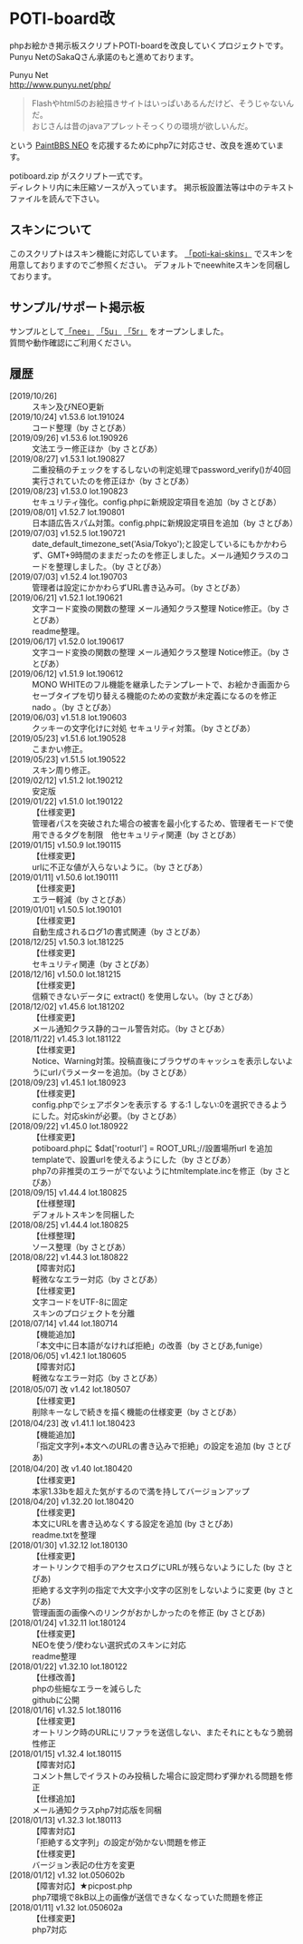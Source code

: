 <h1>POTI-board改</h1>
<p>
	phpお絵かき掲示板スクリプトPOTI-boardを改良していくプロジェクトです。<br>
	Punyu NetのSakaQさん承諾のもと進めております。
</p>
<p>
	Punyu Net <br>
	<a href="http://www.punyu.net/php/">http://www.punyu.net/php/</a>
</p>
<blockquote>
	Flashやhtml5のお絵描きサイトはいっぱいあるんだけど、そうじゃないんだ。  <br>
	おじさんは昔のjavaアプレットそっくりの環境が欲しいんだ。
</blockquote>
<p>
	という <a href="https://github.com/funige/neo/">PaintBBS NEO</a>
	を応援するためにphp7に対応させ、改良を進めています。
</p>
<p>
	potiboard.zip がスクリプト一式です。<br>
	ディレクトリ内に未圧縮ソースが入っています。
	掲示板設置法等は中のテキストファイルを読んで下さい。
</p>
<h2>スキンについて</h2>
	このスクリプトはスキン機能に対応しています。
	<a href="https://github.com/sakots/poti-kai-skins">「poti-kai-skins」</a>
	でスキンを用意しておりますのでご参照ください。
	デフォルトでneewhiteスキンを同梱しております。
<h2>サンプル/サポート掲示板</h2>
<p>
	サンプルとして<a href="https://sakots.red/nee/">「nee」</a>
	<a href="https://sakots.red/5u/">「5u」</a>
	<a href="https://sakots.red/5r/">「5r」</a>
	をオープンしました。 <br>
	質問や動作確認にご利用ください。
</p>
<h2>履歴</h2>
<dl>
	<dt class="ver">[2019/10/26]</dt>
	<dd class="con">スキン及びNEO更新</dd>
	<dt class="ver">[2019/10/24] v1.53.6 lot.191024</dt>
	<dd class="con">コード整理（by さとぴあ）</dd>
	<dt class="ver">[2019/09/26] v1.53.6 lot.190926</dt>
	<dd class="con">文法エラー修正ほか（by さとぴあ）</dd>
	<dt class="ver">[2019/08/27] v1.53.1 lot.190827</dt>
	<dd class="con">二重投稿のチェックをするしないの判定処理でpassword_verify()が40回実行されていたのを修正ほか（by さとぴあ）</dd>
	<dt class="ver">[2019/08/23] v1.53.0 lot.190823</dt>
	<dd class="con">セキュリティ強化。config.phpに新規設定項目を追加（by さとぴあ）</dd>
	<dt class="ver">[2019/08/01] v1.52.7 lot.190801</dt>
	<dd class="con">日本語広告スパム対策。config.phpに新規設定項目を追加（by さとぴあ）</dd>
	<dt class="ver">[2019/07/03] v1.52.5 lot.190721</dt>
	<dd class="con">date_default_timezone_set('Asia/Tokyo');と設定しているにもかかわらず、GMT+9時間のままだったのを修正しました。メール通知クラスのコードを整理しました。（by さとぴあ）</dd>
	<dt class="ver">[2019/07/03] v1.52.4 lot.190703</dt>
	<dd class="con">管理者は設定にかかわらずURL書き込み可。（by さとぴあ）</dd>
	<dt class="ver">[2019/06/21] v1.52.1 lot.190621</dt>
	<dd class="con">文字コード変換の関数の整理 メール通知クラス整理 Notice修正。（by さとぴあ）</dd>
	<dd class="con">readme整理。</dd>
	<dt class="ver">[2019/06/17] v1.52.0 lot.190617</dt>
	<dd class="con">文字コード変換の関数の整理 メール通知クラス整理 Notice修正。（by さとぴあ）</dd>
	<dt class="ver">[2019/06/12] v1.51.9 lot.190612</dt>
	<dd class="con">MONO WHITEのフル機能を継承したテンプレートで、お絵かき画面からセーブタイプを切り替える機能のための変数が未定義になるのを修正nado
	。（by さとぴあ）</dd>
	<dt class="ver">[2019/06/03] v1.51.8 lot.190603</dt>
	<dd class="con">クッキーの文字化けに対処 セキュリティ対策。（by さとぴあ）</dd>
	<dt class="ver">[2019/05/23] v1.51.6 lot.190528</dt>
	<dd class="con">こまかい修正。</dd>
	<dt class="ver">[2019/05/23] v1.51.5 lot.190522</dt>
	<dd class="con">スキン周り修正。</dd>
	<dt class="ver">[2019/02/12] v1.51.2 lot.190212</dt>
	<dd class="con">安定版</dd>
	<dt class="ver">[2019/01/22] v1.51.0 lot.190122</dt>
	<dd class="con">【仕様変更】</dd>
	<dd>管理者パスを突破された場合の被害を最小化するため、管理者モードで使用できるタグを制限　他セキュリティ関連（by さとぴあ）</dd>
	<dt class="ver">[2019/01/15] v1.50.9 lot.190115</dt>
	<dd class="con">【仕様変更】</dd>
	<dd>urlに不正な値が入らないように。（by さとぴあ）</dd>
	<dt class="ver">[2019/01/11] v1.50.6 lot.190111</dt>
	<dd class="con">【仕様変更】</dd>
	<dd>エラー軽減（by さとぴあ）</dd>
	<dt class="ver">[2019/01/01] v1.50.5 lot.190101</dt>
	<dd class="con">【仕様変更】</dd>
	<dd>自動生成されるログ1の書式関連（by さとぴあ）</dd>
	<dt class="ver">[2018/12/25] v1.50.3 lot.181225</dt>
	<dd class="con">【仕様変更】</dd>
	<dd>セキュリティ関連（by さとぴあ）</dd>
	<dt class="ver">[2018/12/16] v1.50.0 lot.181215</dt>
	<dd class="con">【仕様変更】</dd>
	<dd>信頼できないデータに extract() を使用しない。（by さとぴあ）</dd>
	<dt class="ver">[2018/12/02] v1.45.6 lot.181202</dt>
	<dd class="con">【仕様変更】</dd>
	<dd>メール通知クラス静的コール警告対応。（by さとぴあ）</dd>
	<dt class="ver">[2018/11/22] v1.45.3 lot.181122</dt>
	<dd class="con">【仕様変更】</dd>
	<dd>Notice、Warning対策。投稿直後にブラウザのキャッシュを表示しないようにurlパラメーターを追加。（by さとぴあ）</dd>
	<dt class="ver">[2018/09/23] v1.45.1 lot.180923</dt>
	<dd class="con">【仕様変更】</dd>
	<dd>config.phpでシェアボタンを表示する する:1 しない:0を選択できるようにした。対応skinが必要。（by さとぴあ）</dd>
	<dt class="ver">[2018/09/22] v1.45.0 lot.180922</dt>
	<dd class="con">【仕様変更】</dd>
	<dd>potiboard.phpに $dat['rooturl'] = ROOT_URL;//設置場所url を追加</dd>
	<dd>templateで、設置urlを使えるようにした（by さとぴあ）</dd>
	<dd>php7の非推奨のエラーがでないようにhtmltemplate.incを修正（by さとぴあ）</dd>
	<dt class="ver">[2018/09/15] v1.44.4 lot.180825</dt>
	<dd class="con">【仕様整理】</dd>
	<dd>デフォルトスキンを同梱した</dd>
	<dt class="ver">[2018/08/25] v1.44.4 lot.180825</dt>
	<dd class="con">【仕様整理】</dd>
	<dd>ソース整理（by さとぴあ）</dd>
	<dt class="ver">[2018/08/22] v1.44.3 lot.180822</dt>
	<dd class="con">【障害対応】</dd>
	<dd>軽微ななエラー対応（by さとぴあ）</dd>
	<dd class="con">【仕様変更】</dd>
	<dd>文字コードをUTF-8に固定</dd>
	<dd>スキンのプロジェクトを分離</dd>
	<dt class="ver">[2018/07/14] v1.44 lot.180714</dt>
	<dd class="con">【機能追加】</dd>
	<dd>「本文中に日本語がなければ拒絶」の改善（by さとぴあ,funige）</dd>
	<dt class="ver">[2018/06/05] v1.42.1 lot.180605</dt>
	<dd class="con">【障害対応】</dd>
	<dd>軽微ななエラー対応（by さとぴあ）</dd>
	<dt class="ver">[2018/05/07] 改 v1.42 lot.180507</dt>
	<dd class="con">【仕様変更】</dd>
	<dd>削除キーなしで続きを描く機能の仕様変更（by さとぴあ）</dd>
	<dt class="ver">[2018/04/23] 改 v1.41.1 lot.180423</dt>
	<dd class="con">【機能追加】</dd>
	<dd>「指定文字列+本文へのURLの書き込みで拒絶」の設定を追加 (by さとぴあ)</dd>
	<dt class="ver">[2018/04/20] 改 v1.40 lot.180420</dt>
	<dd class="con">【仕様変更】</dd>
	<dd>本家1.33bを超えた気がするので満を持してバージョンアップ</dd>
	<dt class="ver">[2018/04/20] v1.32.20 lot.180420</dt>
	<dd class="con">【仕様変更】</dd>
	<dd>本文にURLを書き込めなくする設定を追加 (by さとぴあ)</dd>
	<dd>readme.txtを整理</dd>
	<dt class="ver">[2018/01/30] v1.32.12 lot.180130</dt>
	<dd class="con">【仕様変更】</dd>
	<dd>オートリンクで相手のアクセスログにURLが残らないようにした (by さとぴあ)</dd>
	<dd>拒絶する文字列の指定で大文字小文字の区別をしないように変更 (by さとぴあ)</dd>
	<dd>管理画面の画像へのリンクがおかしかったのを修正 (by さとぴあ)</dd>
	<dt class="ver">[2018/01/24] v1.32.11 lot.180124</dt>
	<dd class="con">【仕様変更】</dd>
	<dd>NEOを使う/使わない選択式のスキンに対応</dd>
	<dd>readme整理</dd>
	<dt class="ver">[2018/01/22] v1.32.10 lot.180122</dt>
	<dd class="con">【仕様改善】</dd>
	<dd>phpの些細なエラーを減らした</dd>
	<dd>githubに公開</dd>
	<dt class="ver">[2018/01/16] v1.32.5 lot.180116</dt>
	<dd class="con">【仕様変更】</dd>
	<dd>オートリンク時のURLにリファラを送信しない、またそれにともなう脆弱性修正</dd>
	<dt class="ver">[2018/01/15] v1.32.4 lot.180115</dt>
	<dd class="con">【障害対応】</dd>
	<dd>コメント無しでイラストのみ投稿した場合に設定問わず弾かれる問題を修正</dd>
	<dd class="con">【仕様追加】</dd>
	<dd>メール通知クラスphp7対応版を同梱</dd>
	<dt class="ver">[2018/01/13] v1.32.3 lot.180113</dt>
	<dd class="con">【障害対応】</dd>
	<dd>「拒絶する文字列」の設定が効かない問題を修正</dd>
	<dd class="con">【仕様変更】</dd>
	<dd>バージョン表記の仕方を変更</dd>
	<dt class="ver">[2018/01/12] v1.32 lot.050602b</dt>
	<dd class="con">【障害対応】★picpost.php</dd>
	<dd>php7環境で8kB以上の画像が送信できなくなっていた問題を修正</dd>
	<dt class="ver">[2018/01/11] v1.32 lot.050602a</dt>
	<dd class="con">【仕様変更】</dd>
	<dd>php7対応</dd>
	<!-- <dt class="ver"></dt>
	<dd class="con"></dd>
	<dd></dd> -->
</dl>
